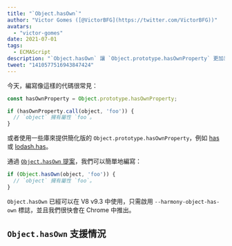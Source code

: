 ```yaml
---
title: "`Object.hasOwn`"
author: "Victor Gomes ([@VictorBFG](https://twitter.com/VictorBFG))"
avatars:
  - "victor-gomes"
date: 2021-07-01
tags:
  - ECMAScript
description: "`Object.hasOwn` 讓 `Object.prototype.hasOwnProperty` 更加易用。"
tweet: "1410577516943847424"
---
```


今天，編寫像這樣的代碼很常見：

```js
const hasOwnProperty = Object.prototype.hasOwnProperty;

if (hasOwnProperty.call(object, 'foo')) {
  // `object` 擁有屬性 `foo`。
}
```

或者使用一些庫來提供簡化版的 `Object.prototype.hasOwnProperty`，例如 [has](https://www.npmjs.com/package/has) 或 [lodash.has](https://www.npmjs.com/package/lodash.has)。

通過 [`Object.hasOwn` 提案](https://github.com/tc39/proposal-accessible-object-hasownproperty)，我們可以簡單地編寫：

```js
if (Object.hasOwn(object, 'foo')) {
  // `object` 擁有屬性 `foo`。
}
```

`Object.hasOwn` 已經可以在 V8 v9.3 中使用，只需啟用 `--harmony-object-has-own` 標誌，並且我們很快會在 Chrome 中推出。

## `Object.hasOwn` 支援情況

<feature-support chrome="yes https://chromium-review.googlesource.com/c/v8/v8/+/2922117"
                 firefox="yes https://hg.mozilla.org/try/rev/94515f78324e83d4fd84f4b0ab764b34aabe6d80"
                 safari="yes https://bugs.webkit.org/show_bug.cgi?id=226291"
                 nodejs="no"
                 babel="yes https://github.com/zloirock/core-js#accessible-objectprototypehasownproperty"></feature-support>

<!--truncate-->